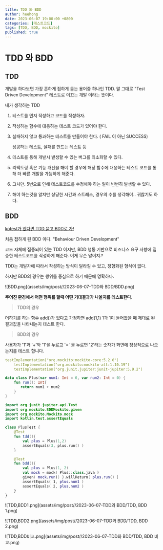 ```yaml
---
title: TDD 와 BDD
author: heehong
date: 2023-06-07 19:00:00 +0800
categories: [테스트코드]
tags: [TDD, BDD, mockito]
published: true
---
```


# TDD 와 BDD

## TDD

개발을 하다보면 가장 흔하게 접하게 듣는 용어중 하나인 TDD. 말 그대로 "Test Driven Development"  테스트로 이끄는 개발 이라는 뜻이다.

내가 생각하는 TDD

1. 테스트를 먼저 작성하고 코드를 작성하자.
2. 작성하는 함수에 대응하는 테스트 코드가 있어야 한다.
3. 실패하지 않고 통과하는 테스트를 만들어야 한다. ( FAIL 이 아닌 SUCCESS)

   성공하는 테스트, 실패를 만드는 테스트 등

1. 테스트를 통해 개발시 발생할 수 있는 버그를 최소화할 수 있다.
2. 리팩토링 혹은 기능 개선을 해야 할 경우에 해당 함수에 대응하는 테스트 코드를 통해 더 빠른 개발을 가능하게 해준다.
3. 그치만. 5번으로 인해 테스트코드를 수정해야 하는 일이 빈번히 발생할 수 있다.
4. 해야 하는것을 알지만 상당한 시간과 스트레스, 경우의 수를 생각해야.. 귀찮기도 하다.

## BDD

[kotest가 있다면 TDD 묻고 BDD로 가!](https://tv.kakao.com/channel/3693125/cliplink/414004682)

처음 접하게 된 BDD 이다. "Behaviour Driven Development"

코드 자체에 집중되어 있는 TDD 이지만,  BDD 행동 기반으로 비즈니스 요구 사항에 집중한 테스트코드를 작성하게 해준다.  이게 무슨 말이지.?

TDD는 개발자에 따라서 작성하는 방식이 달라질 수 있고, 정형화된 형식이 없다.

하지만 BDD의 경우는 행위를 중심으로 하기 때문에 명확하다.

![BDD.png](assets/img/post//2023-06-07-TDD와 BDD/BDD.png)

**주어진 환경에서 어떤 행위를 할때 어떤 기대결과가 나올지를 테스트한다.**

> TDD의 경우

더하기를 하는 함수 add()가 있다고 가정하면 add(1,1) 1과 1이 들어왔을 때 제대로 된 결과값을 나타내는지 테스트 한다.

> BDD의 경우

사용자가 '1'과 '+'와 '1'을 누르고 '=' 을 누르면 '2'라는 숫자가 화면에 정상적으로 나오는지를 테스트 합니다.

```yaml
testImplementation("org.mockito:mockito-core:5.2.0")
    testImplementation("org.mockito:mockito-all:1.10.19")
    testImplementation("org.junit.jupiter:junit-jupiter:5.9.2")
```

```kotlin
data class Plus(var num1: Int = 0, var num2: Int = 0) {
    fun run(): Int{
       return num1 + num2
    }
}
```

```kotlin
import org.junit.jupiter.api.Test
import org.mockito.BDDMockito.given
import org.mockito.Mockito.mock
import kotlin.test.assertEquals

class PlusTest {
    @Test
    fun tdd(){
        val plus = Plus(1,2)
        assertEquals(3, plus.run() )
    }

    @Test
    fun bdd(){
        val plus = Plus(1, 2)
        val mock = mock( Plus::class.java )
        given( mock.run() ).willReturn( plus.run() )
        assertEquals( 1, plus.num1 )
        assertEquals( 2, plus.num2 )
    }
}
```

![TDD,BDD1.png](assets/img/post//2023-06-07-TDD와 BDD/TDD, BDD 1.png)

![TDD,BDD2.png](assets/img/post//2023-06-07-TDD와 BDD/TDD, BDD 2.png)

![TDD,BDD비교.png](assets/img/post//2023-06-07-TDD와 BDD/TDD, BDD 비교.png)

